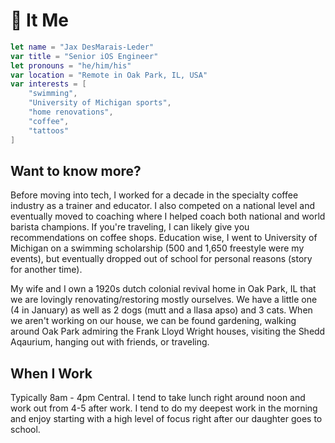 # 👻 It Me

```swift
let name = "Jax DesMarais-Leder"
var title = "Senior iOS Engineer"
let pronouns = "he/him/his"
var location = "Remote in Oak Park, IL, USA"
var interests = [
    "swimming",
    "University of Michigan sports",
    "home renovations",
    "coffee",
    "tattoos"
]
```

## Want to know more?

Before moving into tech, I worked for a decade in the specialty coffee industry as a trainer and educator. I also competed on a national level and eventually moved to coaching where I helped coach both national and world barista champions. If you're traveling, I can likely give you recommendations on coffee shops. Education wise, I went to University of Michigan on a swimming scholarship (500 and 1,650 freestyle were my events), but eventually dropped out of school for personal reasons (story for another time).

My wife and I own a 1920s dutch colonial revival home in Oak Park, IL that we are lovingly renovating/restoring mostly ourselves. We have a little one (4 in January) as well as 2 dogs (mutt and a llasa apso) and 3 cats. When we aren't working on our house, we can be found gardening, walking around Oak Park admiring the Frank Lloyd Wright houses, visiting the Shedd Aqaurium, hanging out with friends, or traveling.

## When I Work

Typically 8am - 4pm Central. I tend to take lunch right around noon and work out from 4-5 after work. I tend to do my deepest work in the morning and enjoy starting with a high level of focus right after our daughter goes to school.
